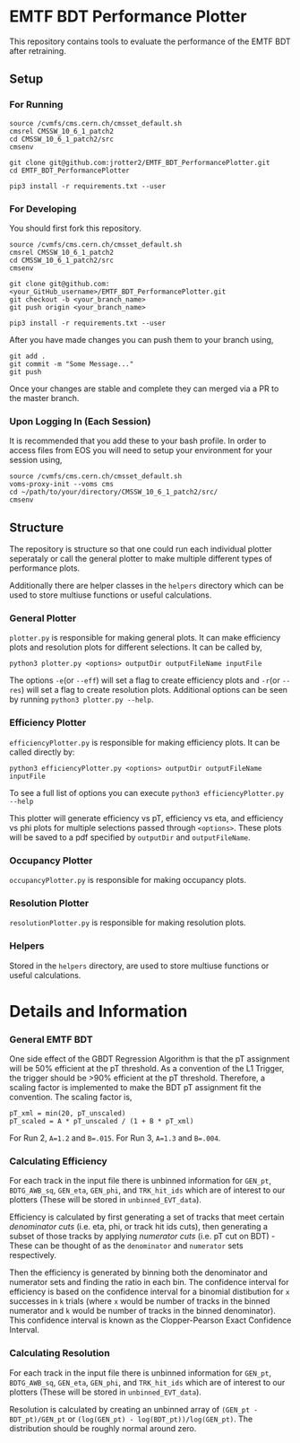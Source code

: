 # EMTF BDT Performance Plotter
This repository contains tools to evaluate the performance of the EMTF BDT after retraining.

## Setup

### For Running
```
source /cvmfs/cms.cern.ch/cmsset_default.sh
cmsrel CMSSW_10_6_1_patch2 
cd CMSSW_10_6_1_patch2/src
cmsenv

git clone git@github.com:jrotter2/EMTF_BDT_PerformancePlotter.git
cd EMTF_BDT_PerformancePlotter

pip3 install -r requirements.txt --user
```

### For Developing
You should first fork this repository.
```
source /cvmfs/cms.cern.ch/cmsset_default.sh
cmsrel CMSSW_10_6_1_patch2
cd CMSSW_10_6_1_patch2/src
cmsenv

git clone git@github.com:<your_GitHub_username>/EMTF_BDT_PerformancePlotter.git
git checkout -b <your_branch_name>
git push origin <your_branch_name>

pip3 install -r requirements.txt --user
```
After you have made changes you can push them to your branch using,
```
git add .
git commit -m "Some Message..."
git push
```
Once your changes are stable and complete they can merged via a PR to the master branch.

### Upon Logging In (Each Session)
It is recommended that you add these to your bash profile.
In order to access files from EOS you will need to setup your environment for your session using,
```
source /cvmfs/cms.cern.ch/cmsset_default.sh
voms-proxy-init --voms cms
cd ~/path/to/your/directory/CMSSW_10_6_1_patch2/src/
cmsenv
```

## Structure

The repository is structure so that one could run each individual plotter seperataly or call the general plotter to make multiple different types of performance plots.

Additionally there are helper classes in the `helpers` directory which can be used to store multiuse functions or useful calculations.

### General Plotter
`plotter.py` is responsible for making general plots. It can make efficiency plots and resolution plots for different selections. It can be called by,
```
python3 plotter.py <options> outputDir outputFileName inputFile
```
The options `-e`(or `--eff`) will set a flag to create efficiency plots and `-r`(or `--res`) will set a flag to create resolution plots. Additional options can be seen by running `python3 plotter.py --help`.
### Efficiency Plotter
`efficiencyPlotter.py` is responsible for making efficiency plots. It can be called directly by:
```
python3 efficiencyPlotter.py <options> outputDir outputFileName inputFile
```
To see a full list of options you can execute `python3 efficiencyPlotter.py --help`

This plotter will generate efficiency vs pT, efficiency vs eta, and efficiency vs phi plots for multiple selections passed through `<options>`. These plots will be saved to a pdf specified by `outputDir` and `outputFileName`.

### Occupancy Plotter
`occupancyPlotter.py` is responsible for making occupancy plots.

### Resolution Plotter
`resolutionPlotter.py` is responsible for making resolution plots.

### Helpers
Stored in the `helpers` directory, are used to store multiuse functions or useful calculations.


# Details and Information

### General EMTF BDT
One side effect of the GBDT Regression Algorithm is that the pT assignment will be 50% efficient at the pT threshold. As a convention of the L1 Trigger, the trigger should be >90% efficient at the pT threshold. Therefore, a scaling factor is implemented to make the BDT pT assignment fit the convention. The scaling factor is,
```
pT_xml = min(20, pT_unscaled)
pT_scaled = A * pT_unscaled / (1 + B * pT_xml)
```
For Run 2, `A=1.2` and `B=.015`. For Run 3, `A=1.3` and `B=.004`. 

### Calculating Efficiency
For each track in the input file there is unbinned information for `GEN_pt`, `BDTG_AWB_sq`, `GEN_eta`, `GEN_phi`, and `TRK_hit_ids` which are of interest to our plotters (These will be stored in `unbinned_EVT_data`).  

  Efficiency is calculated by first generating a set of tracks that meet certain *denominator cuts* (i.e. eta, phi, or track hit ids cuts), then generating a subset of those tracks by applying *numerator cuts* (i.e. pT cut on BDT) - These can be thought of as the `denominator` and `numerator` sets respectively. 

  Then the efficiency is generated by binning both the denominator and numerator sets and finding the ratio in each bin. The confidence interval for efficiency is based on the confidence interval for a binomial distibution for `x` successes in `k` trials (where `x` would be number of tracks in the binned numerator and `k` would be number of tracks in the binned denominator). This confidence interval is known as the Clopper-Pearson Exact Confidence Interval. 

### Calculating Resolution
For each track in the input file there is unbinned information for `GEN_pt`, `BDTG_AWB_sq`, `GEN_eta`, `GEN_phi`, and `TRK_hit_ids` which are of interest to our plotters (These will be stored in `unbinned_EVT_data`). 

  Resolution is calculated by creating an unbinned array of `(GEN_pt - BDT_pt)/GEN_pt` or `(log(GEN_pt) - log(BDT_pt))/log(GEN_pt)`. The distribution should be roughly normal around zero.
